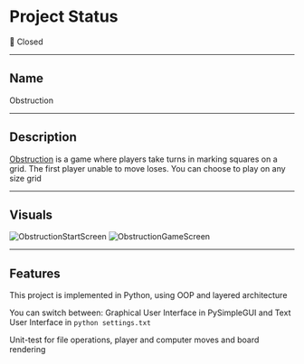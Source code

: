 # Project Status
🔴 Closed
***

## Name
Obstruction
***

## Description
[Obstruction](http://www.papg.com/show?2XMX) is a game where players take turns in marking squares on a grid. The first player unable to move loses. You can choose to play on any size grid
***

## Visuals
![ObstructionStartScreen](https://github.com/DanLaurentiu1/Obstruction/assets/91523577/8ce4eb84-7a78-4b1d-97ef-8e37223fd281)
![ObstructionGameScreen](https://github.com/DanLaurentiu1/Obstruction/assets/91523577/0e106e5c-a950-4052-8edb-6d0ec4b7988d)
***

## Features
This project is implemented in Python, using OOP and layered architecture

You can switch between: Graphical User Interface in PySimpleGUI and Text User Interface in ```python settings.txt```

Unit-test for file operations, player and computer moves and board rendering
